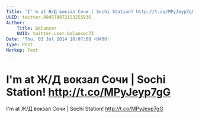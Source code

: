```yaml
---
Title: 'I''m at Ж/Д вокзал Сочи | Sochi Station! http://t.co/MPyJeyp7gG'
UUID: twitter.484579072153255936
Author:
    Title: Balancer
    UUID: twitter.user.balancer73
Date: 'Thu, 03 Jul 2014 10:07:08 +0400'
Type: Post
Markup: Text
---
```


# I'm at Ж/Д вокзал Сочи | Sochi Station! http://t.co/MPyJeyp7gG

I'm at Ж/Д вокзал Сочи | Sochi Station!
http://t.co/MPyJeyp7gG